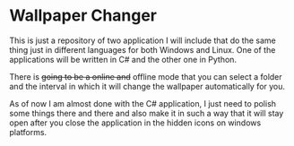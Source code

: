 # Wallpaper Changer

This is just a repository of two application I will include that do the same thing just in different languages for both Windows and Linux. One of the applications will be written in C# and the other one in Python.

There is ~~going to be a online and~~ offline mode that you can select a folder and the interval in which it will change the wallpaper automatically for you.

As of now I am almost done with the C# application, I just need to polish some things there and there and also make it in such a way that it will stay open after you close the application in the hidden icons on windows platforms.